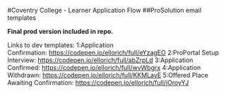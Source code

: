 
#Coventry College - Learner Application Flow
##ProSolution email templates

**Final prod version included in repo.**

Links to dev templates:
1:Application Confirmation: https://codepen.io/ellorich/full/eYzagEO
2:ProPortal Setup Interview: https://codepen.io/ellorich/full/abZrpLd
3:Application Confirmed: https://codepen.io/ellorich/full/wvWbgrx
4:Application Withdrawn: https://codepen.io/ellorich/full/KKMLayE
5:Offered Place Awaiting Confirmation: https://codepen.io/ellorich/full/jOroyYJ

